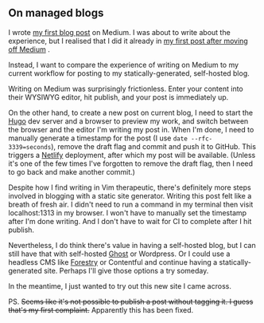 ## On managed blogs

I wrote  [my first blog post](https://medium.com/google-cloud/sentiment-analysis-of-comments-on-lhls-facebook-page-9db8b3a60eb3)  on Medium. I was about to write about the experience, but I realised that I did it already in  [my first post after moving off Medium](https://blog.jiayu.co/2018/04/my-new-blog/) .

Instead, I want to compare the experience of writing on Medium to my current workflow for posting to my statically-generated, self-hosted blog.

Writing on Medium was surprisingly frictionless. Enter your content into their WYSIWYG editor, hit publish, and your post is immediately up.

On the other hand, to create a new post on current blog, I need to start the  [Hugo](https://gohugo.io)  dev server and a browser to preview my work, and switch between the browser and the editor I'm writing my post in. When I'm done, I need to manually generate a timestamp for the post (I use `date --rfc-3339=seconds`), remove the draft flag and commit and push it to GitHub. This triggers a  [Netlify](https://www.netlify.com)  deployment, after which my post will be available. (Unless it's one of the few times I've forgotten to remove the draft flag, then I need to go back and make another commit.)

Despite how I find writing in Vim therapeutic, there's definitely more steps involved in blogging with a static site generator. Writing this post felt like a breath of fresh air. I didn't need to run a command in my terminal then visit localhost:1313 in my browser. I won't have to manually set the timestamp after I'm done writing. And I don't have to wait for CI to complete after I hit publish.

Nevertheless, I do think there's value in having a self-hosted blog, but I can still have that with self-hosted  [Ghost](https://ghost.org)  or Wordpress. Or I could use a headless CMS like  [Forestry](https://forestry.io)  or Contentful and continue having a statically-generated site. Perhaps I'll give those options a try someday.

In the meantime, I just wanted to try out this new site I came across.

PS. ~~Seems like it's not possible to publish a post without tagging it. I guess that's my first complaint.~~ Apparently this has been fixed. 
